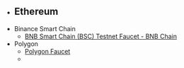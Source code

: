- Ethereum
	-
- Binance  Smart Chain
	- [BNB Smart Chain (BSC) Testnet Faucet - BNB Chain](https://www.bnbchain.org/en/testnet-faucet)
- Polygon
	- [Polygon Faucet](https://faucet.polygon.technology/)
	-